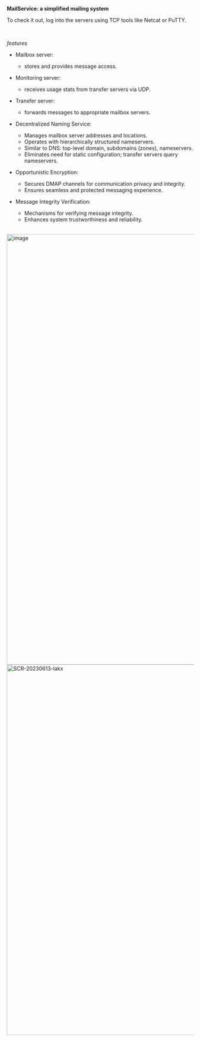 **MailService: a simplified mailing system**

To check it out, log into the servers using TCP tools like Netcat or PuTTY.

<br>

_features_

- Mailbox server:

  - stores and provides message access.

- Monitoring server:

  - receives usage stats from transfer servers via UDP.

- Transfer server:

  - forwards messages to appropriate mailbox servers.

- Decentralized Naming Service:
  
  - Manages mailbox server addresses and locations.
  - Operates with hierarchically structured nameservers.
  - Similar to DNS: top-level domain, subdomains (zones), nameservers.
  - Eliminates need for static configuration; transfer servers query nameservers.

- Opportunistic Encryption:

  - Secures DMAP channels for communication privacy and integrity.
  - Ensures seamless and protected messaging experience.

- Message Integrity Verification:
  
  - Mechanisms for verifying message integrity.
  - Enhances system trustworthiness and reliability.

<br>

<img width="1157" alt="image" src="https://user-images.githubusercontent.com/61852663/230803273-512afcc7-2cbc-4de1-921e-b549a144e027.png">

<img width="996" alt="SCR-20230613-lakx" src="https://github.com/sueszli/mailService/assets/61852663/5077b195-a931-4a41-9201-3df49562f14d">
